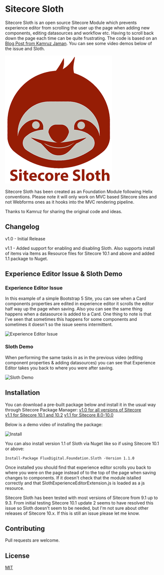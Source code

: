 # Sitecore Sloth

Sitecore Sloth is an open source Sitecore Module which prevents experience editor from scrolling the user up the page when adding new components, editing datasources and workflow etc. Having to scroll back down the page each time can be quite frustrating. The code is based on an [Blog Post from Kamruz Jaman](https://jammykam.wordpress.com/2017/09/08/inheriting-and-extending-sitecore-javascript/). You can see some video demos below of the issue and Sloth.

![Sloth Logo](/src/Foundation/Sloth/code/SitecorePackage/sitecore-sloth-logo-small.png)

Sitecore Sloth has been created as an Foundation Module following Helix conventions. Please note it will only work on MVC based Sitecore sites and not Webforms ones as it hooks into the MVC rendering pipeline.

Thanks to Kamruz for sharing the original code and ideas.

## Changelog

v1.0 - Initial Release

v1.1 - Added support for enabling and disabling Sloth. Also supports install of items via Items as Resource files for Sitecore 10.1 and above and added 1.1 package to Nuget.

## Experience Editor Issue & Sloth Demo

### Experience Editor Issue

In this example of a simple Bootstrap 5 Site, you can see when a Card components properties are edited in experience editor it scrolls the editor half way up the page when saving. Also you can see the same thing happens when a datasource is added to a Card. One thing to note is that I've seen that sometimes this happens for some components and sometimes it doesn't so the issue seems intermittent.

![Experience Editor Issue](/src/Foundation/Sloth/code/Videos/sloth-experience-editor-issue.gif)

### Sloth Demo

When performing the same tasks in as in the previous video (editing component properties & adding datasources) you can see that Experience Editor takes you back to where you were after saving.

![Sloth Demo](/src/Foundation/Sloth/code/Videos/sloth-demo.gif)

## Installation

You can download a pre-built package below and install it in the usual way through Sitecore Package Manager:
[v1.0 for all versions of Sitecore](https://github.com/fluxdigital/FluxDigital.Extensions/blob/master/src/Foundation/Sloth/code/SitecorePackage/Sitecore%20Sloth-1.0.zip)  
[v1.1 for Sitecore 10.1 and 10.2](https://github.com/fluxdigital/FluxDigital.Extensions/blob/master/src/Foundation/Sloth/code/SitecorePackage/Sitecore%20Sloth%201.1%20-%20For%20Sitecore%2010-1%20Plus.zip) 
[v1.1 for Sitecore 8.0-10.0](https://github.com/fluxdigital/FluxDigital.Extensions/blob/master/src/Foundation/Sloth/code/SitecorePackage/Sitecore%20Sloth%201.1%20-%20For%20Sitecore%208-10.zip) 

Below is a demo video of installing the package:

![Install](/src/Foundation/Sloth/code/Videos/sloth-install.gif)

You can also install version 1.1 of Sloth via Nuget like so if using Sitecore 10.1 or above:

```
Install-Package FluxDigital.Foundation.Sloth -Version 1.1.0
```

Once installed you should find that experience editor scrolls you back to where you were on the page instead of to the top of the page when saving changes to components. If it doesn't check that the module istalled correctly and that SlothExperienceEditorExtension.js is loaded as a js resource.

Sitecore Sloth has been tested with most versions of Sitecore from 9.1 up to 9.3. From initial testing Sitecore 10.1  update 2 seems to have resolved this issue so Sloth doesn't seem to be needed, but I'm not sure about other releases of Sitecore 10.x. If this is still an issue please let me know.

## Contributing

Pull requests are welcome.

## License

[MIT](https://choosealicense.com/licenses/mit/)
